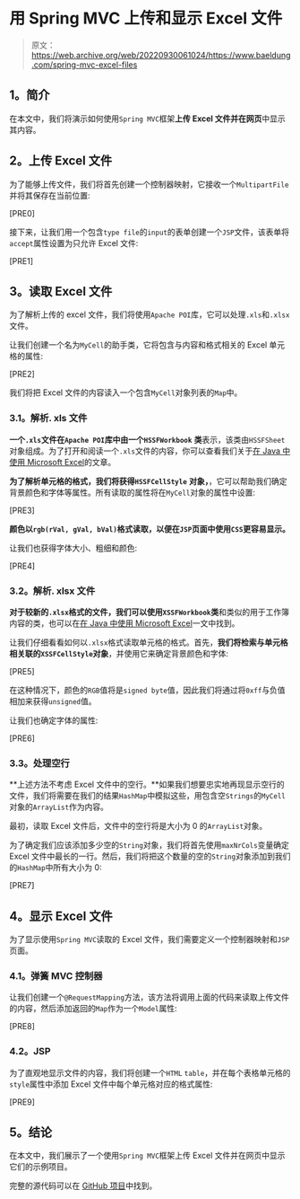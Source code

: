 # 用 Spring MVC 上传和显示 Excel 文件

> 原文：<https://web.archive.org/web/20220930061024/https://www.baeldung.com/spring-mvc-excel-files>

## **1。简介**

在本文中，我们将演示如何使用`Spring MVC`框架**上传 Excel 文件并在网页**中显示其内容。

## **2。上传 Excel 文件**

为了能够上传文件，我们将首先创建一个控制器映射，它接收一个`MultipartFile`并将其保存在当前位置:

[PRE0]

接下来，让我们用一个包含`type file`的`input`的表单创建一个`JSP`文件，该表单将`accept`属性设置为只允许 Excel 文件:

[PRE1]

## **3。读取 Excel 文件**

为了解析上传的 excel 文件，我们将使用`Apache POI`库，它可以处理`.xls`和`.xlsx`文件。

让我们创建一个名为`MyCell`的助手类，它将包含与内容和格式相关的 Excel 单元格的属性:

[PRE2]

我们将把 Excel 文件的内容读入一个包含`MyCell`对象列表的`Map`中。

### **3.1。解析. xls 文件**

**一个`.xls`文件在`Apache POI`库中由一个`HSSFWorkbook`** **类**表示，该类由`HSSFSheet`对象组成。为了打开和阅读一个`.xls`文件的内容，你可以查看我们关于[在 Java 中使用 Microsoft Excel](/web/20220815042739/https://www.baeldung.com/java-microsoft-excel)的文章。

**为了解析单元格的格式，我们将获得`HSSFCellStyle`** **对象，**，它可以帮助我们确定背景颜色和字体等属性。所有读取的属性将在`MyCell`对象的属性中设置:

[PRE3]

**颜色以`rgb(rVal, gVal, bVal)`格式读取，以便在`JSP`页面中使用`CSS`更容易显示。**

让我们也获得字体大小、粗细和颜色:

[PRE4]

### **3.2。解析. xlsx 文件**

**对于较新的`.xlsx`格式的文件，我们可以使用`XSSFWorkbook`类**和类似的用于工作簿内容的类，也可以在[在 Java 中使用 Microsoft Excel](/web/20220815042739/https://www.baeldung.com/java-microsoft-excel)一文中找到。

让我们仔细看看如何以`.xlsx`格式读取单元格的格式。首先，**我们将检索与单元格相关联的`XSSFCellStyle`对象**，并使用它来确定背景颜色和字体:

[PRE5]

在这种情况下，颜色的`RGB`值将是`signed byte`值，因此我们将通过将`0xff`与负值相加来获得`unsigned`值。

让我们也确定字体的属性:

[PRE6]

### **3.3。处理空行**

**上述方法不考虑 Excel 文件中的空行。**如果我们想要忠实地再现显示空行的文件，我们将需要在我们的结果`HashMap`中模拟这些，用包含空`Strings`的`MyCell`对象的`ArrayList`作为内容。

最初，读取 Excel 文件后，文件中的空行将是大小为 0 的`ArrayList`对象。

为了确定我们应该添加多少空的`String`对象，我们将首先使用`maxNrCols`变量确定 Excel 文件中最长的一行。然后，我们将把这个数量的空的`String`对象添加到我们的`HashMap`中所有大小为 0:

[PRE7]

## **4。显示 Excel 文件**

为了显示使用`Spring MVC`读取的 Excel 文件，我们需要定义一个控制器映射和`JSP`页面。

### **4.1。弹簧 MVC 控制器**

让我们创建一个`@RequestMapping`方法，该方法将调用上面的代码来读取上传文件的内容，然后添加返回的`Map`作为一个`Model`属性:

[PRE8]

### **4.2。JSP**

为了直观地显示文件的内容，我们将创建一个`HTML` `table`，并在每个表格单元格的`style`属性中添加 Excel 文件中每个单元格对应的格式属性:

[PRE9]

## **5。结论**

在本文中，我们展示了一个使用`Spring MVC`框架上传 Excel 文件并在网页中显示它们的示例项目。

完整的源代码可以在 [GitHub 项目](https://web.archive.org/web/20220815042739/https://github.com/eugenp/tutorials/tree/master/spring-web-modules/spring-mvc-java)中找到。